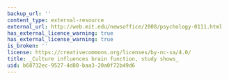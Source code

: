 ```yaml
---
backup_url: ''
content_type: external-resource
external_url: http://web.mit.edu/newsoffice/2008/psychology-0111.html
has_external_licence_warning: true
has_external_license_warning: true
is_broken: ''
license: https://creativecommons.org/licenses/by-nc-sa/4.0/
title: _Culture influences brain function, study shows_
uid: b68732ec-9527-4d80-baa3-20a0f72b49d6
---
```

